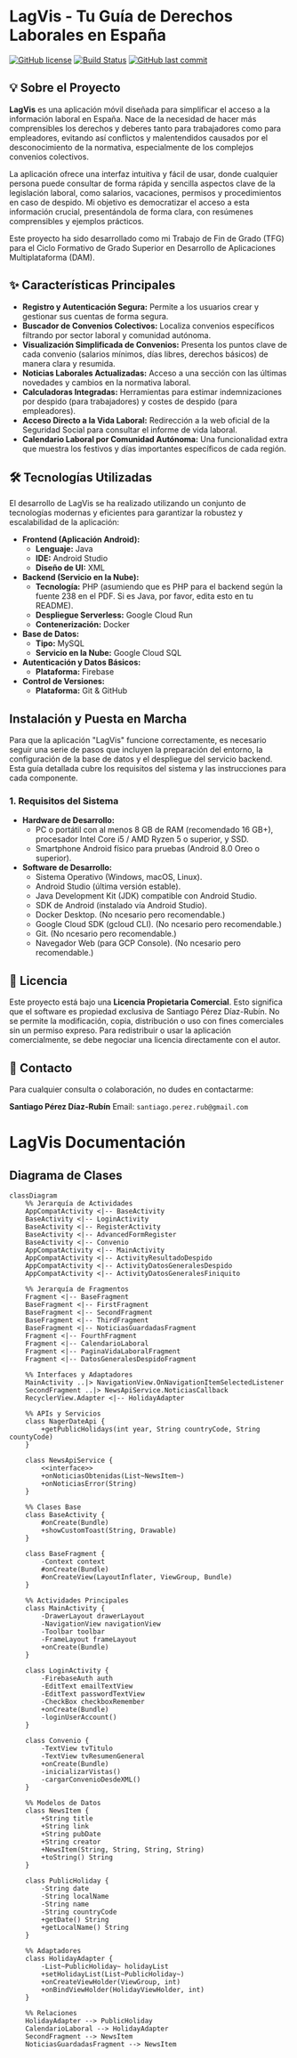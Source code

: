 # LagVis - Tu Guía de Derechos Laborales en España

[![GitHub license](https://img.shields.io/badge/license-Proprietary-blue.svg)](LICENSE)
[![Build Status](https://github.com/SantiagoPerezRu/LagVis/actions/workflows/android.yml/badge.svg)](https://github.com/SantiagoPerezRu/LagVis/actions/workflows/android.yml)
[![GitHub last commit](https://img.shields.io/github/last-commit/SantiagoPerezRu/LagVis)](https://github.com/SantiagoPerezRu/LagVis/commits/main)

## 💡 Sobre el Proyecto

**LagVis** es una aplicación móvil diseñada para simplificar el acceso a la información laboral en España. Nace de la necesidad de hacer más comprensibles los derechos y deberes tanto para trabajadores como para empleadores, evitando así conflictos y malentendidos causados por el desconocimiento de la normativa, especialmente de los complejos convenios colectivos.

La aplicación ofrece una interfaz intuitiva y fácil de usar, donde cualquier persona puede consultar de forma rápida y sencilla aspectos clave de la legislación laboral, como salarios, vacaciones, permisos y procedimientos en caso de despido. Mi objetivo es democratizar el acceso a esta información crucial, presentándola de forma clara, con resúmenes comprensibles y ejemplos prácticos.

Este proyecto ha sido desarrollado como mi Trabajo de Fin de Grado (TFG) para el Ciclo Formativo de Grado Superior en Desarrollo de Aplicaciones Multiplataforma (DAM).

## ✨ Características Principales

* **Registro y Autenticación Segura:** Permite a los usuarios crear y gestionar sus cuentas de forma segura.
* **Buscador de Convenios Colectivos:** Localiza convenios específicos filtrando por sector laboral y comunidad autónoma.
* **Visualización Simplificada de Convenios:** Presenta los puntos clave de cada convenio (salarios mínimos, días libres, derechos básicos) de manera clara y resumida.
* **Noticias Laborales Actualizadas:** Acceso a una sección con las últimas novedades y cambios en la normativa laboral.
* **Calculadoras Integradas:** Herramientas para estimar indemnizaciones por despido (para trabajadores) y costes de despido (para empleadores).
* **Acceso Directo a la Vida Laboral:** Redirección a la web oficial de la Seguridad Social para consultar el informe de vida laboral.
* **Calendario Laboral por Comunidad Autónoma:** Una funcionalidad extra que muestra los festivos y días importantes específicos de cada región.

## 🛠️ Tecnologías Utilizadas

El desarrollo de LagVis se ha realizado utilizando un conjunto de tecnologías modernas y eficientes para garantizar la robustez y escalabilidad de la aplicación:

* **Frontend (Aplicación Android):**
    * **Lenguaje:** Java
    * **IDE:** Android Studio
    * **Diseño de UI:** XML
* **Backend (Servicio en la Nube):**
    * **Tecnología:** PHP (asumiendo que es PHP para el backend según la fuente 238 en el PDF. Si es Java, por favor, edita esto en tu README).
    * **Despliegue Serverless:** Google Cloud Run
    * **Contenerización:** Docker
* **Base de Datos:**
    * **Tipo:** MySQL
    * **Servicio en la Nube:** Google Cloud SQL
* **Autenticación y Datos Básicos:**
    * **Plataforma:** Firebase
* **Control de Versiones:**
    * **Plataforma:** Git & GitHub

## Instalación y Puesta en Marcha

Para que la aplicación "LagVis" funcione correctamente, es necesario seguir una serie de pasos que incluyen la preparación del entorno, la configuración de la base de datos y el despliegue del servicio backend. Esta guía detallada cubre los requisitos del sistema y las instrucciones para cada componente.

### 1. Requisitos del Sistema

* **Hardware de Desarrollo:**
    * PC o portátil con al menos 8 GB de RAM (recomendado 16 GB+), procesador Intel Core i5 / AMD Ryzen 5 o superior, y SSD.
    * Smartphone Android físico para pruebas (Android 8.0 Oreo o superior).
* **Software de Desarrollo:**
    * Sistema Operativo (Windows, macOS, Linux).
    * Android Studio (última versión estable).
    * Java Development Kit (JDK) compatible con Android Studio.
    * SDK de Android (instalado vía Android Studio).
    * Docker Desktop. (No ncesario pero recomendable.)
    * Google Cloud SDK (gcloud CLI). (No ncesario pero recomendable.)
    * Git. (No ncesario pero recomendable.)
    * Navegador Web (para GCP Console). (No ncesario pero recomendable.)

## 📄 Licencia

Este proyecto está bajo una **Licencia Propietaria Comercial**. Esto significa que el software es propiedad exclusiva de Santiago Pérez Díaz-Rubín. No se permite la modificación, copia, distribución o uso con fines comerciales sin un permiso expreso. Para redistribuir o usar la aplicación comercialmente, se debe negociar una licencia directamente con el autor.

## 📧 Contacto

Para cualquier consulta o colaboración, no dudes en contactarme: 

**Santiago Pérez Díaz-Rubín**
Email: `santiago.perez.rub@gmail.com`




# LagVis Documentación


## Diagrama de Clases

```mermaid
classDiagram
    %% Jerarquía de Actividades
    AppCompatActivity <|-- BaseActivity
    BaseActivity <|-- LoginActivity
    BaseActivity <|-- RegisterActivity
    BaseActivity <|-- AdvancedFormRegister
    BaseActivity <|-- Convenio
    AppCompatActivity <|-- MainActivity
    AppCompatActivity <|-- ActivityResultadoDespido
    AppCompatActivity <|-- ActivityDatosGeneralesDespido
    AppCompatActivity <|-- ActivityDatosGeneralesFiniquito

    %% Jerarquía de Fragmentos
    Fragment <|-- BaseFragment
    BaseFragment <|-- FirstFragment
    BaseFragment <|-- SecondFragment
    BaseFragment <|-- ThirdFragment
    BaseFragment <|-- NoticiasGuardadasFragment
    Fragment <|-- FourthFragment
    Fragment <|-- CalendarioLaboral
    Fragment <|-- PaginaVidaLaboralFragment
    Fragment <|-- DatosGeneralesDespidoFragment

    %% Interfaces y Adaptadores
    MainActivity ..|> NavigationView.OnNavigationItemSelectedListener
    SecondFragment ..|> NewsApiService.NoticiasCallback
    RecyclerView.Adapter <|-- HolidayAdapter

    %% APIs y Servicios
    class NagerDateApi {
        +getPublicHolidays(int year, String countryCode, String countyCode)
    }

    class NewsApiService {
        <<interface>>
        +onNoticiasObtenidas(List~NewsItem~)
        +onNoticiasError(String)
    }

    %% Clases Base
    class BaseActivity {
        #onCreate(Bundle)
        +showCustomToast(String, Drawable)
    }

    class BaseFragment {
        -Context context
        #onCreate(Bundle)
        #onCreateView(LayoutInflater, ViewGroup, Bundle)
    }

    %% Actividades Principales
    class MainActivity {
        -DrawerLayout drawerLayout
        -NavigationView navigationView
        -Toolbar toolbar
        -FrameLayout frameLayout
        +onCreate(Bundle)
    }

    class LoginActivity {
        -FirebaseAuth auth
        -EditText emailTextView
        -EditText passwordTextView
        -CheckBox checkboxRemember
        +onCreate(Bundle)
        -loginUserAccount()
    }

    class Convenio {
        -TextView tvTitulo
        -TextView tvResumenGeneral
        +onCreate(Bundle)
        -inicializarVistas()
        -cargarConvenioDesdeXML()
    }

    %% Modelos de Datos
    class NewsItem {
        +String title
        +String link
        +String pubDate
        +String creator
        +NewsItem(String, String, String, String)
        +toString() String
    }

    class PublicHoliday {
        -String date
        -String localName
        -String name
        -String countryCode
        +getDate() String
        +getLocalName() String
    }

    %% Adaptadores
    class HolidayAdapter {
        -List~PublicHoliday~ holidayList
        +setHolidayList(List~PublicHoliday~)
        +onCreateViewHolder(ViewGroup, int)
        +onBindViewHolder(HolidayViewHolder, int)
    }

    %% Relaciones
    HolidayAdapter --> PublicHoliday
    CalendarioLaboral --> HolidayAdapter
    SecondFragment --> NewsItem
    NoticiasGuardadasFragment --> NewsItem
